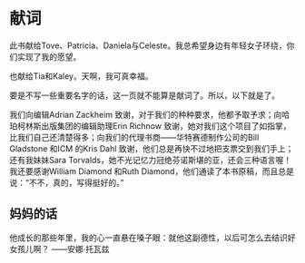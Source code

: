 # 献词

此书献给Tove、Patricia、Daniela与Celeste。我总希望身边有年轻女子环绕，你们实现了我的愿望。

也献给Tia和Kaley。天啊，我可真幸福。

要是不写一些重要名字的话，这一页就不能算是献词了。所以，以下就是了。

我们向编辑Adrian Zackheim 致谢，对于我们的种种要求，他都予取予求；向哈珀柯林斯出版集团的编辑助理Erin Richnow 致谢，她对我们这个项目了如指掌，比我们自己还清楚得多；向我们的代理书商——华特赛德制作公司的Bill Gladstone 和ICM 的Kris Dahl 致谢，他们总是再快不过地把支票交到我们手上；还有我妹妹Sara Torvalds，她不光记忆力冠绝芬诺斯堪的亚，还会三种语言喔！我还要感谢William Diamond 和Ruth Diamond，他们通读了本书原稿，而且总是说：“不不，真的，写得挺好的。”

## 妈妈的话

他成长的那些年里，我的心一直悬在嗓子眼：就他这副德性，以后可怎么去结识好女孩儿啊？   ——安娜·托瓦兹